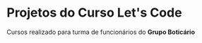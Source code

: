 # Projetos do Curso **Let's Code**

Cursos realizado para turma de funcionários do **Grupo Boticário**

